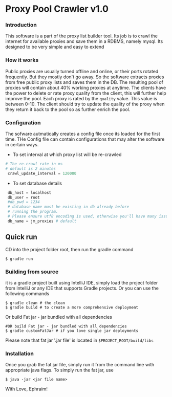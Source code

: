 # Proxy Pool Crawler v1.0

### Introduction
This software is a part of the proxy list builder tool. Its job is to crawl the internet for available proxies and save them in a RDBMS, namely mysql. Its designed to be very simple and easy to extend
### How it works
Public proxies are usually turned offline and online, or their ports rotated frequently. But they mostly don't go away. So the software extracts proxies from free public proxy lists and saves them in the DB. The resulting pool of proxies will contain about 40% working proxies at anytime. The clients have the power to delete or rate proxy quality from the client, this will further help improve the pool.
Each proxy is rated by the `quality` value. This value is between 0-10. The client should try to update the quality of the proxy when they return it back to the pool so as further enrich the pool.
### Configuration
The sofware autmatically creates a config file once its loaded for the first time. THe Config file can contain configurations that may alter the software in certain ways.
* To set interval at which proxy list will be re-crawled
```python
# The re-crawl rate in ms
# default is 2 minutes
 crawl_update_interval = 120000 
```
* To set database details
```python
 db_host = localhost
 db_user = root
 #db_pwd = 1234
 # database name must be existing in db already before
 # running the program. 
 # Please ensure utf8 encoding is used, otherwise you'll have many issues with online unicode characters
 db_name = jm_proxies # default

```
## Quick run
CD into the project folder root, then run the gradle command
```shell
$ gradle run
```
### Building from source
it is a gradle project built using IntelliJ IDE, simply load the project folder from IntelliJ or any IDE that supports Gradle projects. Or you can use the following commands
```shell
$ gradle clean # the clean
$ gradle build # to create a more comprehensive deployment
```
Or build Fat jar - jar bundled with all dependencies
```shell
#OR build Fat jar - jar bundled with all dependencies
$ gradle customFatJar # if you love single jar deployments
```
Please note that fat jar '.jar file' is located in `$PROJECT_ROOT/build/libs`

### Installation
Once you grab the fat jar file, simply run it from the command line with appropriate java flags. To simply run the fat jar, use
```shell
$ java -jar <jar file name>
```

With Love, Ephraim!